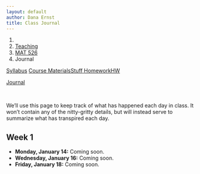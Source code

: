 ```yaml
---
layout: default
author: Dana Ernst
title: Class Journal
---
```


<ol class="breadcrumb">
  <li><a href="/"><i class="fa fa-home"></i></a></li>
  <li><a href="/teaching/">Teaching</a></li>
  <li><a href="/teaching/mat526s19">MAT 526</a></li>
  <li class="active">Journal</li>
</ol>

<div class="row">
<div class="col-xs-12">
<div class="btn-group btn-group-justified">
<a class="btn btn-default btn-success" href="{{site.baseurl}}/teaching/mat526s19/syllabus/">Syllabus</a>

<a class="btn btn-default btn-primary" href="{{site.baseurl}}/teaching/mat526s19/materials/">
<span class="hidden-xs">Course Materials</span><span class="visible-xs">Stuff</span>
</a>

<a class="btn btn-default btn-warning" href="{{site.baseurl}}/teaching/mat526s19/homework/">
<span class="hidden-xs">Homework</span><span class="visible-xs">HW</span>
</a>

<a class="btn btn-default btn-info" href="{{site.baseurl}}/teaching/mat526s19/journal/">Journal</a>
</div>
</div>
</div>

<br>

We’ll use this page to keep track of what has happened each day in class. It won’t contain any of the nitty-gritty details, but will instead serve to summarize what has transpired each day.

## Week 1 ##

<ul class="fa-ul">
  <li><i class="fa-li far fa-calendar-check"></i><b>Monday, January 14:</b> Coming soon.</li>
  <li><i class="fa-li far fa-calendar-check"></i><b>Wednesday, January 16:</b> Coming soon.</li>
  <li><i class="fa-li far fa-calendar-check"></i><b>Friday, January 18:</b> Coming soon.</li>
</ul>

<!-- ## Week 2 ##

<ul class="fa-ul">
  <li><i class="fa-li far fa-calendar-check"></i><b>Monday, September 3:</b> Labor Day! No classes.</li>
  <li><i class="fa-li far fa-calendar-check"></i><b>Wednesday, September 5:</b> Fun day and we accomplished quite a bit!  We had WR, WC, KL, JH, MS, DD, RB, and SM present Problems 2.13(b), 2.13(c), 2.17, 2.18, 2.19, 2.20, 2.21, and 2.22, respectively.  In last minute of class, I quickly summarized Problem 2.24.  We will come back to Problem 2.23 on Friday.</li>
  <li><i class="fa-li far fa-calendar-check"></i><b>Friday, September 7:</b> Busy day.  After splitting up in small groups, we had AM, AS2, RB, JH, KP, RV, and KL present Problem 2.23, Problem 2.26, Problem 2.27, Theorem 2.29, Problem 2.31, Problem 2.32, and Problem 2.34, respectively.  We opted to skip Problem 2.28 and I quickly summarized Problems 2.35 and 2.36 at the end of class.  We will catch up on Theorem 2.37 and Problem 2.38 next time.</li>
</ul>

## Week 3 ##

<ul class="fa-ul">
  <li><i class="fa-li far fa-calendar-check"></i><b>Monday, September 10:</b> We spent the first few minutes discussing LaTeX and then jumped into student presentations. We had SA, AS1, and JO present Theorem 2.37, Problem 2.38, and Theorem 2.39, respectively.  We didn't cover much ground, but I think the conversations were fruitful.  We'll try to get caught up on Wednesday.</li>
  <li><i class="fa-li far fa-calendar-check"></i><b>Wednesday, September 12:</b> We didn't quite get caught up, but we made good progress. I think the discussions around the problems we discussed today were excellent.  We had AS2, AM, WR, TS, and KL present Problem 2.40, Corollary 2.41, Theorem 2.42, Theorem 2.43, and Theorem 2.44, respectively.</li>
  <li><i class="fa-li far fa-calendar-check"></i><b>Friday, September 14:</b> We kicked off with LH presenting a proof of Theorem 2.45. This was followed by leading a discussion about Theorem 2.47 and Problem 2.48. Next, we had WR and KP present Theorem 2.50 and Problem 2.54(abc).</li>
</ul>

## Week 4 ##

<ul class="fa-ul">
  <li><i class="fa-li far fa-calendar-check"></i><b>Monday, September 17:</b> We finally got caught up!  We had WC, SM, RV, YS, LH, and MS present Problems 2.55(a), 2.55(b), 2.57, 2.59(a), 2.59(b), and 2.59(c), respectively.  Along the way, I discussed the remaining parts of Problem 2.54 and Problem 2.58.</li>
  <li><i class="fa-li far fa-calendar-check"></i><b>Wednesday, September 19:</b> After a quick discussion of the upcoming exam, we jumped into student presentations.  We had DD, TS, RB, and AS1 present Problem 2.60, Problem 2.61, Problem 2.62, and Theorem 2.63, respectively.  With the time we had left, I summarized Problem 2.65.  We will hit up Problems 2.67 and 2.69 on Monday next week.</li>
  <li><i class="fa-li far fa-calendar-check"></i><b>Friday, September 21:</b> The students took the in-class portion of Exam 1.</li>
</ul>

## Week 5 ##

<ul class="fa-ul">
  <li><i class="fa-li far fa-calendar-check"></i><b>Monday, September 24:</b> While the students are busy working on the take-home exam, I lectured over Chapter 2.  In particular, we discussed Definition 2.68, Problem 2.69, and Problem 2.70(abc).</li>
  <li><i class="fa-li far fa-calendar-check"></i><b>Wednesday, September 26:</b> I continued lecturing over Chapter 2 and made it through Problem 2.73.</li>
  <li><i class="fa-li far fa-calendar-check"></i><b>Friday, September 28:</b> We wrapped up Chapter 2 and briefly discussed the Two-Step Subgroup Test from Chapter 3.</li>
</ul>

## Week 6 ##

<ul class="fa-ul">
  <li><i class="fa-li far fa-calendar-check"></i><b>Monday, October 1:</b> I was impressed with the quality of the presentations today.  AFter dividing the class up into small groups, we had AS2, AS1, JH/TS/RB, RV, and KL present Theorem 3.7/Problem 3.8, Theorem 3.9, Problem 3.12, Problem 3.14(abcdef), and Problem 3.14(ghi), respectively.  Along the way, I presented Problem 3.5 and Problem 3.13.</li>
  <li><i class="fa-li far fa-calendar-check"></i><b>Wednesday, October 3:</b> After handing back the take-home exam, we jumped into student presentations.  We had AM/WR, KP, KP (again), and WC present Problem 3.15, Problem 3.17, Theorem 3.19, and Problem 3.20, respectively.  Along the way, I led discussions on Problem 3.16, Problem 3.18, Problem 3.22, and Theorem 3.23.  Hopefully, we can wrap up the ones we didn't have time for on Friday.</li>
  <li><i class="fa-li far fa-calendar-check"></i><b>Friday, October 5:</b> Another action-packed day!  We had AM, WR, JH, KL, SM, and RB present Theorem 3.21, Problem 3.27, Problem 3.28, Problem 3.29, Problem 3.30, and Problem 3.31, respectively.  Along the way, I presented Theorem 3.26 and reviewed Theorem 3.10.</li>
</ul>

## Week 7 ##

<ul class="fa-ul">
  <li><i class="fa-li far fa-calendar-check"></i><b>Monday, October 8:</b> We didn't quite through everything, but we still covered a lot of ground. We had JS, AS2, TS, AS1, WR, RV, and JO presented Problems 3.32, 3.33, 3.35, 3.36, 3.37, 3.38, 3.39, and 3.40, respectively.</li>
  <li><i class="fa-li far fa-calendar-check"></i><b>Wednesday, October 10:</b> After revisiting Problem 3.40, we had TS, JS, YS, JO, and RV present Problems 3.41, 3.43, 3.47(mutliple parts), 3.49(a), and 3.49(b), respectively.  Along the way, I presented Problem 3.42, Problem 3.44, and Theorem 3.45. We will come back to Problem 3.48 and Problem 3.49(c) next time.</li>
  <li><i class="fa-li far fa-calendar-check"></i><b>Friday, October 12:</b> We covered a lot of ground today. We had AS2, SA, MS, JH, AS1, and WC present Problem 3.48, Problem 3.49(c), Problem 3.50, Theorem 3.51, Theorem 3.52, and Theorem 3.53, respectively. We will catch up on Theorems 3.54 and 3.55 on Monday.</li>
</ul>

## Week 8 ##

<ul class="fa-ul">
  <li><i class="fa-li far fa-calendar-check"></i><b>Monday, October 15:</b> We kicked off with discussing Theorems 3.54 and 3.55 and then revisiting Theorem 3.53. Next, we split the class up into 6 small groups, where each group was tasked with writing up a solution to one of the problems due today. We had YS, KP, SM, JS, JH, and RB present Problem 3.56, Problem 3.57, Problem 3.58, Problem 3.59(case 1), Problem 3.59(case 2), and Theorem 3.61, respectively. We briefly discussed Theorem 3.60 and will come back to it on Wednesday.</li>
  <li><i class="fa-li far fa-calendar-check"></i><b>Wednesday, October 17:</b> The first few minutes of class were devoted to me sketching proofs of Theorems 3.60 and 3.62.  Next, we had KL and AM each prove parts of Theorem 3.63.  This was followed by class discussions of Problems 3.64 and 3.65.  With the few minutes we had left, WR quickly presented Problem 4.2.  We will address the ones we didn't get to next time.</li>
  <li><i class="fa-li far fa-calendar-check"></i><b>Friday, October 19:</b> Lots of presentations today!  We had TS, AS2, KP, AS1, JH, MS, YS, SA, and SM present Problem 4.3, Problem 4.4, Problem 4.6, Problem 4.7, Theorem 4.8, Problem 4.11, Problem 4.12, Problem 4.14, and Theorem 4.15, respectively.  Along the way, I presented Problem 4.13.  We had time left at the end of class to review a couple of topics and I also did a very brief introduction to quotient groups.</li>
</ul>

## Week 9 ##

<ul class="fa-ul">
  <li><i class="fa-li far fa-calendar-check"></i><b>Monday, October 22:</b> The students took the in-class portion of Exam 2.</li>
  <li><i class="fa-li far fa-calendar-check"></i><b>Wednesday, October 24:</b> While the students are busy working on the take-home portion of Exam 2, I will spend the next few class meetings doing some lecturing.  We covered Theorem 4.16-Problem 4.23.</li>
  <li><i class="fa-li far fa-calendar-check"></i><b>Friday, October 26:</b> I continued lecturing over Chapter 4.  We go through Theorem 4.27.</li>
</ul>

## Week 10 ##

<ul class="fa-ul">
  <li><i class="fa-li far fa-calendar-check"></i><b>Monday, October 29:</b> Today was the last day of lecturing before jumping back into student presentations.  I covered Theorem 4.28, Theorem 4.29, Definition 4.30, Example 4.31, Theorem 4.32, Corollary 4.33, Problem 4.36, and Problem 4.37.</li>
  <li><i class="fa-li far fa-calendar-check"></i><b>Wednesday, October 31:</b> We had KP, TS, JH, and RV present Problem 4.38, Theorem 4.42, Problem 4.43, and the forward implication of Theorem 4.46, respectively.  Along the way, I discussed Corollary 4.44 and Theorem 4.45.</li>
  <li><i class="fa-li far fa-calendar-check"></i><b>Friday, November 2:</b> We kicked off with an awesome proof of the reverse implication of Theorem 4.46 by KL.  Next, we cranked through presentations of Problem 4.47, Corollary 4.48, Problem 4.49, Corollary 4.51, and Problem 4.52, respectively.  With the time we had left, I sketched arguments for Theorems 4.56 and 4.57.  We will wrap up Theorem 4.58 next time.</li>
</ul>

## Week 11 ##

<ul class="fa-ul">
  <li><i class="fa-li far fa-calendar-check"></i><b>Monday, November 5:</b> I spent the first several minutes sketching proofs for Theorems 4.58 and 4.59.  Then we had AS2, AS1, KP, WR, SA, and TS present Problems 4.61, 4.66, 4.67, 4.68, 4.69, and 4.70, respectively.  We wrapped up with me sketching a proof of Theorem 4.71.</li>
  <li><i class="fa-li far fa-calendar-check"></i><b>Wednesday, November 7:</b> We covered a lot of ground today!  We had JS, YS, KL, AM, JO, AS2, and MS present Problem 4.73, Problem 4.74, Problem 4.75, Theorem 4.76, Problem 4.78, Theorem 4.80, and Problem 4.82, respectively.  Along the way, I presented Theorem 4.79.</li>
  <li><i class="fa-li far fa-calendar-check"></i><b>Friday, November 9:</b> Lots of presentations today.  We had WR, JS, TS, YS, WC, AS1, SM, and KL present Problems 4.83, 4.84, 4.85, 4.87(a), 4.87(b), 4.87(c), 4.88, and 4.89, respectively.  In addition, I sketched the proofs of Theorem 4.90 and Corollary 4.91.</li>
</ul>

## Week 12 ##

<ul class="fa-ul">
  <li><i class="fa-li far fa-calendar-check"></i><b>Monday, November 12:</b> No class due to Veteran's Day.</li>
  <li><i class="fa-li far fa-calendar-check"></i><b>Wednesday, November 14:</b> The students took the in-class portion of Exam 3.</li>
  <li><i class="fa-li far fa-calendar-check"></i><b>Friday, November 16:</b> I lectured over most of Section 5.1.</li>
</ul>

## Week 13 ##

<ul class="fa-ul">
  <li><i class="fa-li far fa-calendar-check"></i><b>Monday, November 19:</b> I continued lecturing over Chapter 5.</li>
  <li><i class="fa-li far fa-calendar-check"></i><b>Wednesday, November 21:</b> More lecturing.  I covered the rest of Chapter 5 and part of Section 6.1.</li>
  <li><i class="fa-li far fa-calendar-check"></i><b>Friday, November 23:</b> No class due to Thanksgiving break.</li>
</ul>

## Week 14 ##

<ul class="fa-ul">
  <li><i class="fa-li far fa-calendar-check"></i><b>Monday, November 26:</b> We picked up where we left off and covered nearly all of Section 6.1.</li>
  <li><i class="fa-li far fa-calendar-check"></i><b>Wednesday, November 28:</b> We finally got back to student presentations!  It's really nice to get back to letting the students drive. We had SM, JS, RB, WC, WR, KL, JO, and MS present Theorem 4.99, Problem 4.102, Problem 4.104, 4.105, Theorem 4.107, Problem 4.109, Problem 4.111, and Problem 5.5, respectively.  Along the way, we also discussed Problems 4.103, 4.108, 4.110, and 4.112.</li>
  <li><i class="fa-li far fa-calendar-check"></i><b>Friday, November 30:</b> We kicked off with presentations of Problems 3.32(a) and 6.32(d) by WC and JO.  Then I lectured over the rest of Section 6.1 and most of Section 7.2.</li>
</ul>

## Week 15 ##

<ul class="fa-ul">
  <li><i class="fa-li far fa-calendar-check"></i><b>Monday, December 3:</b> We wrapped up Chapter 7, proved the First Isomorphism Theorem, and started Chapter 8.</li>
  <li><i class="fa-li far fa-calendar-check"></i><b>Wednesday, December 5:</b> We tinkered with some problems involving the First Isomorphism Theorem for groups and then covered more of Chapter 8.  Along the way, we had JH, WR, SM, TS, AS1, and JO present Problems 7.23, 7.24, 8.9(a), 8.9(b), 8.9(c), and 8.15, respectively.</li>
  <li><i class="fa-li far fa-calendar-check"></i><b>Friday, December 7:</b> Last day!  I've really enjoyed this group of students.  We cranked through most of the rest of Chapter 8 and along the way, we had JS and JO present Problem 8.36 and Theorem 8.37(b), respectively.</li>
</ul> -->

